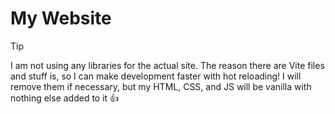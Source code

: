 # My Website

> [!TIP]
> I am not using any libraries for the actual site. The reason there are Vite files and stuff is, so I can make development faster with hot reloading! I will remove them if necessary, but my HTML, CSS, and JS will be vanilla with nothing else added to it 👍
